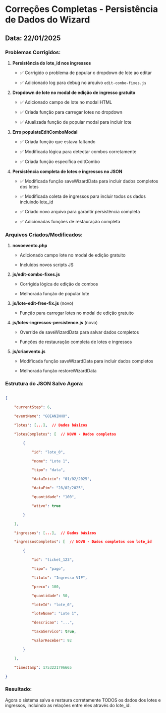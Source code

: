 # Correções Completas - Persistência de Dados do Wizard

## Data: 22/01/2025

### Problemas Corrigidos:

1. **Persistência do lote_id nos ingressos**
   - ✅ Corrigido o problema de popular o dropdown de lote ao editar
   - ✅ Adicionado log para debug no arquivo `edit-combo-fixes.js`

2. **Dropdown de lote no modal de edição de ingresso gratuito**
   - ✅ Adicionado campo de lote no modal HTML
   - ✅ Criada função para carregar lotes no dropdown
   - ✅ Atualizada função de popular modal para incluir lote

3. **Erro populateEditComboModal**
   - ✅ Criada função que estava faltando
   - ✅ Modificada lógica para detectar combos corretamente
   - ✅ Criada função específica editCombo

4. **Persistência completa de lotes e ingressos no JSON**
   - ✅ Modificada função saveWizardData para incluir dados completos dos lotes
   - ✅ Modificada coleta de ingressos para incluir todos os dados incluindo lote_id
   - ✅ Criado novo arquivo para garantir persistência completa
   - ✅ Adicionadas funções de restauração completa

### Arquivos Criados/Modificados:

1. **novoevento.php**
   - Adicionado campo lote no modal de edição gratuito
   - Incluídos novos scripts JS

2. **js/edit-combo-fixes.js**
   - Corrigida lógica de edição de combos
   - Melhorada função de popular lote

3. **js/lote-edit-free-fix.js** (novo)
   - Função para carregar lotes no modal de edição gratuito

4. **js/lotes-ingressos-persistence.js** (novo)
   - Override de saveWizardData para salvar dados completos
   - Funções de restauração completa de lotes e ingressos

5. **js/criaevento.js**
   - Modificada função saveWizardData para incluir dados completos
   - Melhorada função restoreWizardData

### Estrutura do JSON Salvo Agora:
```json
{
    "currentStep": 6,
    "eventName": "GOIANINHO",
    "lotes": [...],  // Dados básicos
    "lotesCompletos": [  // NOVO - Dados completos
        {
            "id": "lote_0",
            "nome": "Lote 1",
            "tipo": "data",
            "dataInicio": "01/02/2025",
            "dataFim": "28/02/2025",
            "quantidade": "100",
            "ativo": true
        }
    ],
    "ingressos": [...],  // Dados básicos
    "ingressosCompletos": [  // NOVO - Dados completos com lote_id
        {
            "id": "ticket_123",
            "tipo": "pago",
            "titulo": "Ingresso VIP",
            "preco": 100,
            "quantidade": 50,
            "loteId": "lote_0",
            "loteNome": "Lote 1",
            "descricao": "...",
            "taxaServico": true,
            "valorReceber": 92
        }
    ],
    "timestamp": 1753221796665
}
```

### Resultado:
Agora o sistema salva e restaura corretamente TODOS os dados dos lotes e ingressos, incluindo as relações entre eles através do lote_id.
